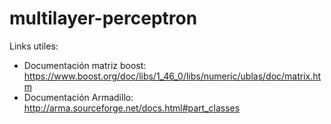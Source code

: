 # multilayer-perceptron

Links utiles:

- Documentación matriz boost: https://www.boost.org/doc/libs/1_46_0/libs/numeric/ublas/doc/matrix.htm
- Documentación Armadillo: http://arma.sourceforge.net/docs.html#part_classes
